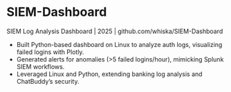 # SIEM-Dashboard

SIEM Log Analysis Dashboard | 2025 | github.com/whiska/SIEM-Dashboard
- Built Python-based dashboard on Linux to analyze auth logs, visualizing failed logins with Plotly.
- Generated alerts for anomalies (>5 failed logins/hour), mimicking Splunk SIEM workflows.
- Leveraged Linux and Python, extending banking log analysis and ChatBuddy’s security.
